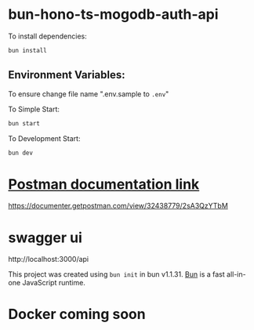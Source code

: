 # bun-hono-ts-mogodb-auth-api

To install dependencies:

```bash
bun install
```

## Environment Variables:

To ensure change file name ".env.sample to `.env`"

To Simple Start:

```bash
bun start
```

To Development Start:

```bash
bun dev
```

# [Postman documentation link](https://documenter.getpostman.com/view/32438779/2sA3QzYTbM)

https://documenter.getpostman.com/view/32438779/2sA3QzYTbM

# swagger ui

http://localhost:3000/api

This project was created using `bun init` in bun v1.1.31. [Bun](https://bun.sh) is a fast all-in-one JavaScript runtime.

# Docker coming soon
